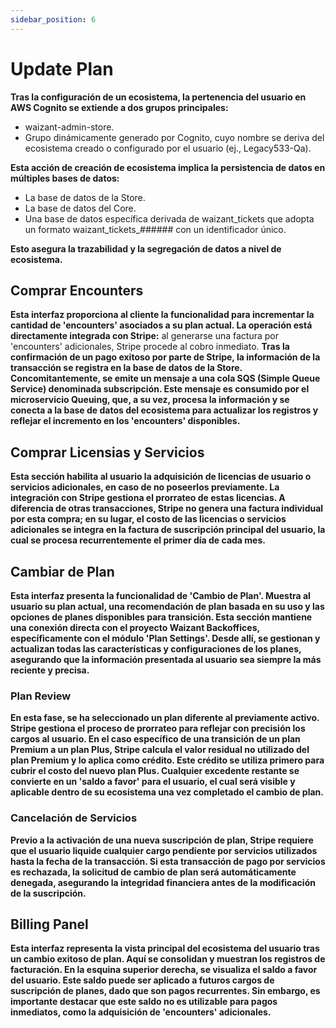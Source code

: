 ```yaml
---
sidebar_position: 6
---
```


# Update Plan

**Tras la configuración de un ecosistema, la pertenencia del usuario en AWS Cognito se extiende a dos grupos principales:**

+ waizant-admin-store.
+ Grupo dinámicamente generado por Cognito, cuyo nombre se deriva del ecosistema creado o configurado por el usuario (ej., Legacy533-Qa).

**Esta acción de creación de ecosistema implica la persistencia de datos en múltiples bases de datos:**

+ La base de datos de la Store.
+ La base de datos del Core.
+ Una base de datos específica derivada de waizant_tickets que adopta un formato waizant_tickets_###### con un identificador único.

**Esto asegura la trazabilidad y la segregación de datos a nivel de ecosistema.**

## Comprar Encounters

**Esta interfaz proporciona al cliente la funcionalidad para incrementar la cantidad de 'encounters' asociados a su plan actual. La operación está directamente integrada con Stripe:** al generarse una factura por 'encounters' adicionales, Stripe procede al cobro inmediato. **Tras la confirmación de un pago exitoso por parte de Stripe, la información de la transacción se registra en la base de datos de la Store. Concomitantemente, se emite un mensaje a una cola SQS (Simple Queue Service) denominada subscripción. Este mensaje es consumido por el microservicio Queuing, que, a su vez, procesa la información y se conecta a la base de datos del ecosistema para actualizar los registros y reflejar el incremento en los 'encounters' disponibles.**

## Comprar Licensias y Servicios

**Esta sección habilita al usuario la adquisición de licencias de usuario o servicios adicionales, en caso de no poseerlos previamente. La integración con Stripe gestiona el prorrateo de estas licencias. A diferencia de otras transacciones, Stripe no genera una factura individual por esta compra; en su lugar, el costo de las licencias o servicios adicionales se integra en la factura de suscripción principal del usuario, la cual se procesa recurrentemente el primer día de cada mes.**

## Cambiar de Plan

**Esta interfaz presenta la funcionalidad de 'Cambio de Plan'. Muestra al usuario su plan actual, una recomendación de plan basada en su uso y las opciones de planes disponibles para transición. Esta sección mantiene una conexión directa con el proyecto Waizant Backoffices, específicamente con el módulo 'Plan Settings'. Desde allí, se gestionan y actualizan todas las características y configuraciones de los planes, asegurando que la información presentada al usuario sea siempre la más reciente y precisa.**

### Plan Review

**En esta fase, se ha seleccionado un plan diferente al previamente activo. Stripe gestiona el proceso de prorrateo para reflejar con precisión los cargos al usuario. En el caso específico de una transición de un plan Premium a un plan Plus, Stripe calcula el valor residual no utilizado del plan Premium y lo aplica como crédito. Este crédito se utiliza primero para cubrir el costo del nuevo plan Plus. Cualquier excedente restante se convierte en un 'saldo a favor' para el usuario, el cual será visible y aplicable dentro de su ecosistema una vez completado el cambio de plan.**

### Cancelación de Servicios

**Previo a la activación de una nueva suscripción de plan, Stripe requiere que el usuario liquide cualquier cargo pendiente por servicios utilizados hasta la fecha de la transacción. Si esta transacción de pago por servicios es rechazada, la solicitud de cambio de plan será automáticamente denegada, asegurando la integridad financiera antes de la modificación de la suscripción.**

## Billing Panel

**Esta interfaz representa la vista principal del ecosistema del usuario tras un cambio exitoso de plan. Aquí se consolidan y muestran los registros de facturación. En la esquina superior derecha, se visualiza el saldo a favor del usuario. Este saldo puede ser aplicado a futuros cargos de suscripción de planes, dado que son pagos recurrentes. Sin embargo, es importante destacar que este saldo no es utilizable para pagos inmediatos, como la adquisición de 'encounters' adicionales.**
